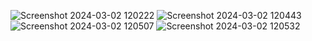 ![Screenshot 2024-03-02 120222](https://github.com/mansipatil12/PicMorph/assets/85823207/171810d9-c34f-4a63-907e-cbf28d8be8b8)
![Screenshot 2024-03-02 120443](https://github.com/mansipatil12/PicMorph/assets/85823207/b3962578-9653-4b52-bb49-04e6026aad99)
![Screenshot 2024-03-02 120507](https://github.com/mansipatil12/PicMorph/assets/85823207/d7b133f6-1243-426a-a27c-eae75236a31e)
![Screenshot 2024-03-02 120532](https://github.com/mansipatil12/PicMorph/assets/85823207/1df41619-f477-4487-b2d4-20a69852bede)

